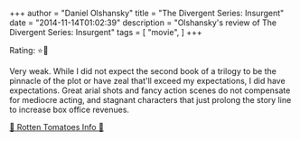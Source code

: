 +++
author = "Daniel Olshansky"
title = "The Divergent Series: Insurgent"
date = "2014-11-14T01:02:39"
description = "Olshansky's review of The Divergent Series: Insurgent"
tags = [
    "movie",
]
+++

Rating: ⭐🌟

Very weak. While I did not expect the second book of a trilogy to be the pinnacle of the plot or have zeal that'll exceed my expectations, I did have expectations. Great arial shots and fancy action scenes do not compensate for mediocre acting, and stagnant characters that just prolong the story line to increase box office revenues.

[🍅 Rotten Tomatoes Info 🍅](https://www.rottentomatoes.com//m/insurgent)